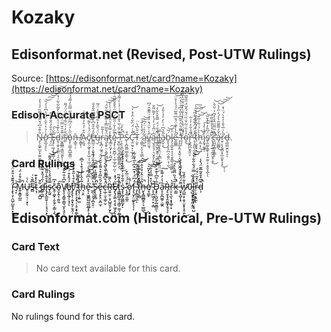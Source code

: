 # Kozaky

## Edisonformat.net (Revised, Post-UTW Rulings)

Source: [https://edisonformat.net/card?name=Kozaky](https://edisonformat.net/card?name=Kozaky)

### Edison-Accurate PSCT

> N̶̡̧͚̟̫̬͓̫͍̮͈̗̙̰̻̐͊̊͆́̌̃͐͐̿̏̓̍̔̒͘͜ơ̷̬̲͉̝̠̖̽͑̉̔͛̌̍̈́̏̔͆̉͛́̆͘͝͠͝͝ ̶̛̘̠̲̌͗̊̐̉̂̑̊̊͒Ȩ̵̡̹͖͔̩͕͇͂̆́͘͠ͅd̵̬̹̼̙̞̱̺̤̩̝͔̮̗͚̥̆̀͒̓̍͛̀̈́̌̀̌͂͋͋͗̽̈́̏͝͝ͅi̴̫̞͇͇͉͇̰̮͈̙̜̦̖̩͊̆̑̌̿̈́̃̋̕ś̶͈̐̓͑̆̇̃̾͗̃̈́̈́͌̕͘ǒ̵̢̨̤͇̝̪̲͈͇̤̋̀̓̈́͆̋̐̒͋̿̎̓͌́̾͠n̶͎̳͉̑ͅ-̸̝͇̙̹̒Ã̷̧̫̘͒͑̉̑̓̐̆͌͗ç̸̼̠̰̱͎̟̟͖̩͔͖̣̗̪͓̼̑̈́̉́̀͌̕͜͜͝͝ͅĉ̶̳̺̦͕͕̤̬̘̂́̄͒̆͆̀͒̎̄͆̂̎̊̐̕̕̕ų̶̮̍̈́͛͂̄̓͋̊̔̎̓̈́̅ŗ̵̢̻̹͖̭̦͑̾̃͂ą̸̢̱̥̠͕̼̥̪̻͙̩͙̦̹̭̤̮͇͍̈́̆̄̃̿̾͌͋̒̋̌̈́͝͠͝t̷̡̳͕̰͙̣͎͔̺͕̓̿̊̏͛̑̆̅̾͒̇̀̀̀ę̴̨̟̦̱̮̪̲̦͔̲̠̲̟̺̜̰̽͊̅̾̑͗̑̃͗́̿̈́͒̄̌͂̈̃͑̚͠ͅ ̵̫̠̻͓̪̬͎̻̬͇̻̥͇͓̽͊͐͂͗̅̔̄̉̊̈́͑͗̾̀̇͌̾̇̚͜͜͝P̶̩̝̖̱̼̣͖͕̘̩̻̫̣̠̬̮̀͒̓́̚S̷̨͔̪͈̻̲̲̩̳̖͙͒͜Ç̵̛̤̰̠̞͔̲̟̭̝͋͗̈́̏͋̇̂̍̽̓̚͝Ṭ̴̮̙͛̌̀͆̔̈ ̷̧̳̹̞̤̩͓̤͇̦̈́̊̔̾̄́͜͠ą̴̠͚̃̒̏͗̈́͆͗͝v̵̳̫̤̱̘̋̾̇̆̈́̽͐̾͗͌͊̂́͆͘ą̵̮̘̥͉̜͉̬̥̙̰̯͆̇̈͂̉́̓́̔̓͌̈̋̌͜ͅi̵̹͇̯̺̭̮͓̥̤͔̻͚̱̠͂͑̋́̈́̿̄̌̀͋̒̚͘̕̕͝l̵͇̻̫͎̥̭̤̩̝̻͙̣͓̭͈̤̼̿a̴̭̬͕̋̌̉͆̇̇̀̒̓̉̍̎̒͜b̷̨̢̧̖̙̪̣̤̭̬̤͕̹̫́̅͜͝͠ͅl̴̡̧̪̟͍̝͎͔̱̟̳̖͈̲̰̯̫͍̈̾ḛ̵̻̳̃̀̔͐̐̈́̐͆͌̅̈́́͐̾̑̈̚͝͠͠ ̵̡̛̝̰̙͍͙̯͍̗̝̺͕̜̮̪͓͙̮̓̍̆͊̊̈́̌̆͆̓̋̉͆̉͗̒̑̈́͜f̵̗̗̜͑̋̈́̐̀͗̓̾̄͛̔͊̑̏̄̔̌̂̓̚̚o̴̝̓̔̐̈͂̇̐̏̈́̆́̂̃̈́̋̎̃̅͘͘͜͠ȓ̶̨̧̪̪̬̰̯͕̋̉͋̍̓͗͂̚̕ ̷̨̗̭̪̖̲̼̰̲̱̂̓̈́̈́̌͂́̆̇̎͘͘͝͠͝t̴̠̣̮̘̟̣̂͗̒́̃̃̐̽̌͐̾̋̀͠h̵͕̼͕̦̀̀́̇͋͑̅͊̚̕͜͝͝i̴̡̱̟͚͓̎̾̀̾̚͠͠ͅs̸̨͈͚͔̳̥͔͎͍̰̥͔͙̬̬͓̲̈́͆̂̓̓̓̌͂͝ͅͅ ̷̢̧̙̫̲͔̪̭̮͙͎̱̒̅͛̊̀̊̉̏͂̅̚͜ĉ̶̛̯̪̱̩͇͙̖͇̔͂̿̋̂̊͐́͂̓̇̎̆̀̚̚͝ͅa̵̡̤̳̻̍̌̓͌͌͂̔̀́̒̋̓̀͘͘͜͝͝͠͝ṟ̷̜͙̗̖̪̞̟̲͈̮̟̞͓̎̀͑̅̔̄̍̓̽͛́̈͗̽͘͜ͅͅḑ̶̺͚̫̭̮̘̖̇ͅ.

### Card Rulings

ḯ̵̧̢̧̦̯̺̗̺̱̝̠͓̞͊͊̔̎͒̈́̇͋́̕͜ ̷̘̞̂͝M̵͍̝̳̞̺̼̀̐͒̒̈́̚Ù̶̥̮̼̠̖̣̣͓͗̇̕ͅs̵̻̑͆͊̀͑͘t̴͔̦̽̓̽͊ ̷̼̪͕̪̺͋̆d̶̳̹̼͍͑̄́́̑̽͛̎̽̐̋̕i̶̢̡̢̲̰̱̜̜̹̞̘͉͓͑̊͂̾̎͌̀̆̚͜ͅs̷̢̰͍̿̎̆̊̾̀̓̍̏̔̂͌͝͝c̴̭̜͚͓̣̯̖̬̤͎̳̣̗̄̓͆͜o̴̯̞̭̣̜̱͈̱͊͠V̸̢̧̧͚̮̩͇͉̫̙̖̥͑͆̊̂͋̐̕͝ͅë̸̢̫͎̲̗̦͓̗́́̑̽͒͗͝ͅr̸̡̢̢̦̣͍̟͈̗̫͙̤̹͆̊͒̔̋̊̀̾̑̍ ̴̡̨̢̧͕̘̜̩̥͙̟͚̒́͂̎̆̀͜͝ͅt̵̛̲͓̦̣̯͍̫̤̾͗̑̄̍͝h̵̘͕̯̅̉̂̀̀́́͒̔͐͆̄ĕ̴̢͕͖̱̳̺͖̲͖̲͓̙͕̜̓͑͆̃́͆͘͝͝ ̶̲̪̜͕̖̩̪̞̯̣̍̀̿̃̈́̈́̿̓̂̈́̃͗̕S̵̨͎̮̬̻̓̓͂͂̐̍̿̿̚̚͝e̶̢̧̨̢̤̞̪̫̦͂́̑̏̅̑͒͛͌̉̆̈́̈͝c̵̩̲̜̫͉͚̜̬̈́͒͆̎̐̐̀̃̀̍̚͝R̶͈͍̫̜͕̠̺͍̬̗̮̞̈̀͌̕͜ͅͅE̸̡̢̡̼̼̣̙̗̥͖̝̠̋́͐̽ͅͅţ̷̳̻̻̯̩͎̳̠̫̫̩̰̲͋́͊̃̕͘͘ͅş̴̧͚͔͖̻̰̟͗̌͋̊̇̒̀͋̀͑͗̽͋́ͅ ̷̨͓̲̤͈̲͈̂̈́́̈̅͒̕o̷͓͙̙͐́̐̕f̵̡͉̬̩̤͚̙̙̗̜̓͆̈́̇̽̅̊͆̀̅͛̐͋͘ͅ ̵̡̩̻̯͉̲͐̒̈̾͊̆̃̏̂̀̚̕͠͠͝ͅẗ̷͓͉͕̻́̌̈̀͂̄̿͋̇́̕̚̕͘ḫ̶̢̭̻̲̻̭̹͉̲̪̲̃̉͗̑̓̊̉̊̚͜ẹ̸̘̳̙̾̾̔̽͗̽͂͛͝ ̴̨̨̛̪͖̗̦̟̣͚́̓̽̿̏̉̎̚͠͝͝Ḑ̵̡̛̜̪̱̰̩̺̮̻̼̅͗͂͆͐͊͒ͅå̵̝͎̮̪͚̥̣͚̭̔̇̒͌͛͘͠R̵̡̠̱̞̘̭̯̳̟̱͉̖̞̀r̷̤͎͉̫̖͙̞͚̜͙̐̀k̶̦͇̎̈̔̏̈̎̄̀̀̉̚̚͘͝ ̵͈̟̝̺͎͙͌́̈́̀̒̓̋͛̓͗w̷̡̛̺̲̝̦̭͎̤͓̟̞̥͍̔͋̋̒̏͜0̵̨̺͙̟͕̜̰͕̥̤̣̈̆̈́͋l̶̡͔̟̳͚͇̟̤͙̘̺͐͑̉́̿̈́͋̋͋͑̕̚͝͝r̴̦͕̱͔͍̰͒͑̽͂̈́̆́ͅḍ̵̦͊͆̽̐̄̃̅͊̈́̀̾̚


## Edisonformat.com (Historical, Pre-UTW Rulings)

### Card Text

> No card text available for this card.

### Card Rulings

No rulings found for this card.


